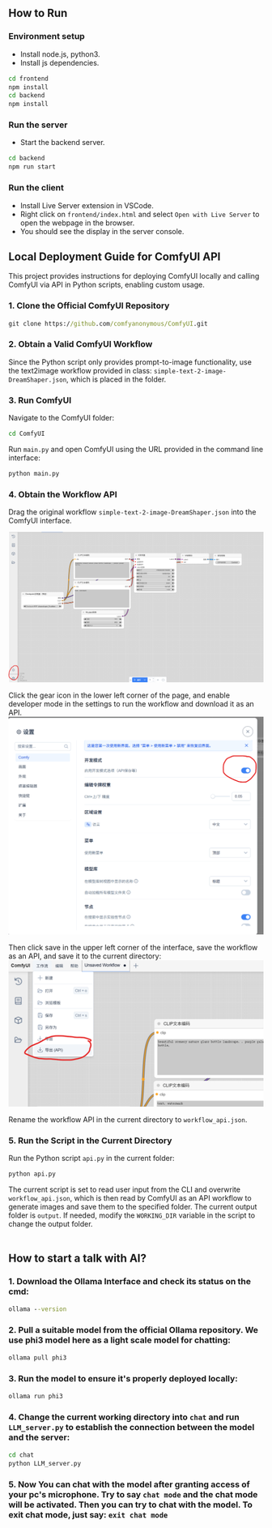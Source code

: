 ## How to Run

### Environment setup

- Install node.js, python3.
- Install js dependencies.
```bash
cd frontend
npm install
cd backend
npm install
```

### Run the server

- Start the backend server.

```bash
cd backend
npm run start
```

### Run the client

- Install Live Server extension in VSCode.
- Right click on `frontend/index.html` and select `Open with Live Server` to open the webpage in the browser.
- You should see the display in the server console.

## Local Deployment Guide for ComfyUI API

This project provides instructions for deploying ComfyUI locally and calling ComfyUI via API in Python scripts, enabling custom usage.

### 1. Clone the Official ComfyUI Repository

```cmd
git clone https://github.com/comfyanonymous/ComfyUI.git
```

### 2. Obtain a Valid ComfyUI Workflow

Since the Python script only provides prompt-to-image functionality, use the text2image workflow provided in class: `simple-text-2-image-DreamShaper.json`, which is placed in the folder.

### 3. Run ComfyUI

Navigate to the ComfyUI folder:

```cmd
cd ComfyUI
```

Run `main.py` and open ComfyUI using the URL provided in the command line interface:

```cmd
python main.py
```

### 4. Obtain the Workflow API

Drag the original workflow `simple-text-2-image-DreamShaper.json` into the ComfyUI interface.

![ComfyUI Interface Screenshot](./pregen//instruction_pic/UI.png)

Click the gear icon in the lower left corner of the page, and enable developer mode in the settings to run the workflow and download it as an API.
![ComfyUI Interface Screenshot 2](./pregen//instruction_pic/UI2.png)

Then click save in the upper left corner of the interface, save the workflow as an API, and save it to the current directory:
![ComfyUI Interface Screenshot 3](./pregen//instruction_pic/UI3.png)

Rename the workflow API in the current directory to `workflow_api.json`.

### 5. Run the Script in the Current Directory

Run the Python script `api.py` in the current folder:

```cmd
python api.py
```

The current script is set to read user input from the CLI and overwrite `workflow_api.json`, which is then read by ComfyUI as an API workflow to generate images and save them to the specified folder. The current output folder is `output`. If needed, modify the `WORKING_DIR` variable in the script to change the output folder.
<br><br>

## How to start a talk with AI?

### 1. Download the Ollama Interface and check its status on the cmd:
```cmd
ollama --version
```
### 2. Pull a suitable model from the official Ollama repository. We use phi3 model here as a light scale model for chatting:
```cmd
ollama pull phi3
```

### 3. Run the model to ensure it's properly deployed locally:
```cmd
ollama run phi3
```

### 4. Change the current working directory into `chat` and run `LLM_server.py` to establish the connection between the model and the server:
```cmd
cd chat
python LLM_server.py
```

### 5. Now You can chat with the model after granting access of your pc's microphone. Try to say `chat mode` and the chat mode will be activated. Then you can try to chat with the model. To exit chat mode, just say: `exit chat mode`
